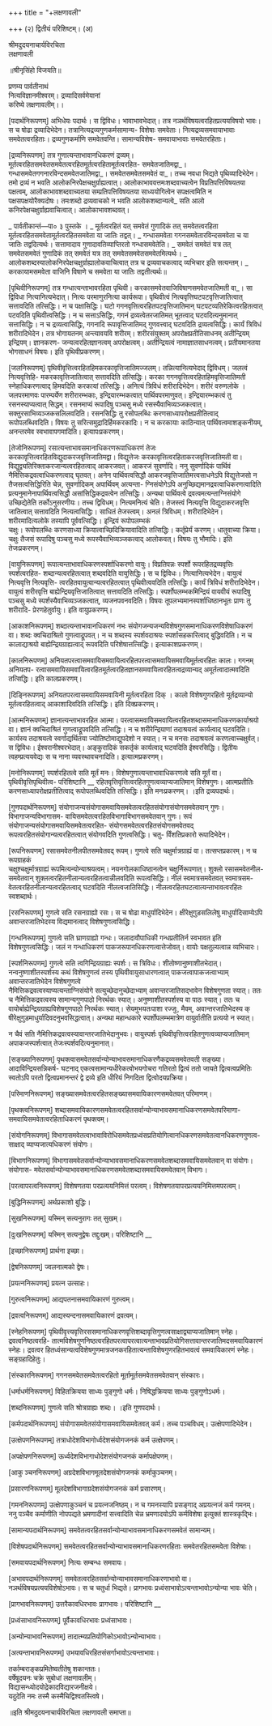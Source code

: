 +++
title = "+लक्षणावली"

+++
(२)
द्वितीयं परिशिष्टम्।
(अ)

श्रीमदुदयनाचार्यविरचिता  
लक्षणावली

॥श्रीनृसिंहो विजयति॥

प्रणम्य पार्वतीनाथं  
नित्यविज्ञानमीश्वरम्। 
द्रव्यादिसर्वमेयानां  
करिष्ये लक्षणावलीम्।।



[पदार्थनिरूपणम्]
अभिधेयः पदार्थः। स द्विविधः। भावाभावभेदात्।
तत्र नञर्थविषयत्वरहितप्रत्ययविषयो भावः। स च षोढा द्रव्यादिभेदेन। तत्रानित्यद्रव्यगुणकर्मसामान्य-
विशेषाः समवेताः। नित्यद्रव्यसमवायाभावाः समवेतत्वरहिताः। द्रव्यगुणकर्माणि समवेतवन्ति। सामान्यविशेष-
समवायाभावाः समवेतरहिताः।


[द्रव्यनिरूपणम्]
तत्र गुणात्यन्ताभावानधिकरणं द्रव्यम्। मूर्तत्वरहितसमवेतसमवेतत्वरहितमूर्तत्वरहितामूर्तत्वरहित-
समवेतजातिमद्वा_। गन्धासमवेतगगनारविन्दसमवेतजातिमद्वा_। समवेतसमवेतसमवेतं वा_। तच्च नवधा भिद्यते 
पृथिव्यादिभेदेन। तमो द्रव्यं न भवति आलोकनिरपेक्षचक्षुर्ग्राह्यत्वात्। आलोकाभाववत्तमःशब्दवाच्यत्वेन 
विप्रतिपत्तिविषयतया  पक्षत्वम्,  आलोकाभावशब्दवाच्यतया  सम्प्रतिपत्तिविषयतया  साध्ययोगित्वेन 
सपक्षत्वमिति न पक्षसपक्षयोरैक्यदोषः। तमःशब्दो द्रव्यवाचको न भवति आलोकशब्दान्यत्वे_ सति आलो
कनिरपेक्षचक्षुर्ग्राह्यवाचित्वात्। आलोकाभावशब्दवत्।

_   पार्वतीकान्तं—पा० ३ पुस्तके ।
_   मूर्तत्वरहितं यत् समवेतं गुणादिकं  तत् समवेतत्वरहिता मूर्तत्वरहितसमवेतामूर्तत्वरहितसमवेता या जातिः तद्वत्।
_   गन्धासमवेता गगनसमवेतारविन्दसमवेता च या जातिः तद्वदित्यर्थः। सत्तामादाय गुणादावतिव्याप्तिरतो गन्धासमवेतेति।
_   समवेतं समवेतं यत्र तत् समवेतसमवेतं गुणादिकं  तत् समवेतं यत्र तत् समवेतसमवेतसमवेतमित्यर्थः।
_   आलोकशब्दस्यालोकनिरपेक्षचक्षुर्ग्राह्यालोकवाचित्वात् तत्र च द्रव्यवाचकत्वाद् व्यभिचार इति सत्यन्तम्।
_   करकायामसमवेता वाजिनि विषाणे च समवेता या जातिः तद्वतीत्यर्थः॥


[पृथिवीनिरूपणम्]
तत्र गन्धात्यन्ताभावरहिता पृथिवी। करकासमवेतवाजिविषाणसमवेतजातिमती वा_। सा द्विविधा
नित्यानित्यभेदात्। नित्यः परमाणुरनित्या कार्यरूपा। पृथिवीत्वं नित्यवृत्तिघटपटवृत्तिजातित्वात् सत्तावदिति 
तत्सिद्धिः। न च पक्षासिद्धिः। घटो गगनवृत्तित्वरहितपटवृत्तिजातिमान् घटपटव्यतिरेकित्वरहितत्वात् पटवदिति 
पृथिवीत्वसिद्धिः। न च सत्ताऽसिद्धिः, गगनं द्रव्यत्वेतरजातिमत् भूतत्वाद् घटवदित्यनुमानात् सत्तासिद्धिः। न च 
द्रव्यत्वासिद्धिः, गगनादि रूपावृत्तिजातिमद् गुणवत्त्वाद् घटवदिति द्रव्यत्वसिद्धिः। कार्यं त्रिविधं शरीरादिभेदेन। 
तत्र भोगायतनम् अन्त्यावयवि शरीरम्। शरीरसंयुक्तम् अपरोक्षप्रतीतिसाधनम् अतीन्द्रियम् इन्द्रियम्। ज्ञानकरण-
जन्यत्वरहितज्ञानत्वम् अपरोक्षत्वम्। अतीन्द्रियत्वं नामाज्ञातसाधनत्वम्। प्रतीयमानतया भोगसाधनं विषयः। 
इति पृथिवीप्रकरणम्।


[जलनिरूपणम्]
पृथिवीवृत्तित्वरहितहिमकरकावृत्तिजातिमज्जलम्। तन्नित्यानित्यभेदाद् द्विविधम्। जलत्वं नित्यवृत्तिहि-
मकरकावृत्तिजातित्वात् सत्तावदिति तत्सिद्धिः। करका गगनवृत्तित्वरहितहिमवृत्तिजातिमती स्नेहाधिकरणत्वाद् 
हिमवदिति करकायां तत्सिद्धिः। अनित्यं त्रिविधं शरीरादिभेदेन। शरीरं वरुणलोके । जलपरमाणवः पारम्पर्येण 
शरीरारम्भकाः, इन्द्रियारम्भकत्वात् पार्थिवपरमाणुवत्। इन्द्रियारम्भकत्वं तु रसनस्याप्यत्वात् सिद्धम्। 
रसनमाप्यं रूपादिषु पञ्चसु मध्ये रसस्यैवाभिव्यञ्जकत्वात्। सक्तुरसाभिव्यञ्जकसलिलवदिति। रसनसिद्धिः 
तु रसोपलब्धिः करणसाध्यापरोक्षप्रतीतित्वाद् रूपोपलब्धिवदिति। विषयः तु सरित्समुद्रादिर्हिमकरकादिः। न 
च करकायाः काठिन्यात् पार्थिवत्वमाशङ्कनीयम्, अनन्तरमेव स्वभावापगमादिति। इत्यापःप्रकरणम्।


[तेजोनिरूपणम्]
रसात्यन्ताभावसमानाधिकरणरूपाधिकरणं  तेजः करकावृत्तित्वरहितविद्युदाकरजवृत्तिजातिमद्वा। 
विद्युत्तेजः करकावृत्तित्वरहिताकरजवृत्तिजातिमती वा। विद्युद्व्यतिरिक्ताकरजान्यत्वरहितत्वाद् आकरजवत्। 
आकरजं सुवर्णादि। ननु सुवर्णादिकं  पार्थिवं नैमित्तिकद्रवत्वाधिकरणत्वाद् घृतवत्। अनेन पार्थिवत्वसिद्धौ 
आकरजवृत्तिजातिमत्त्वसाधनेऽपि विद्युत्तेजसो न तैजसत्वसिद्धिरिति चेन्न, सुवर्णादिकम् अपार्थिवम् अत्यन्ता-
ग्निसंयोगेऽपि अनुच्छिद्यमानद्रवत्वाधिकरणत्वादिति प्रत्यनुमानेनापार्थिवत्वसिद्धौ असांसिद्धिकद्रवत्वेन 
तत्सिद्धिः। अन्यथा पार्थिवत्वे द्रवत्वमत्यन्ताग्निसंयोगे उच्छिद्येतेति तर्कोऽनुसरणीयः। तच्च द्विविधम्। 
नित्यमनित्यं चेति। तेजस्त्वं नित्यवृत्ति विद्युदाकरजवृत्ति जातित्वात् सत्तावदिति नित्यत्वसिद्धिः। साधितं 
तेजस्त्वम्। अनलं त्रिविधम्। शरीरादिभेदेन। शरीरमादित्यलोके  तस्यापि पूर्ववत्सिद्धिः। इन्द्रियं रूपोपलम्भकं  
चक्षुः। रूपोपलब्धिः करणसाध्या क्रियात्वाच्छिदिक्रियावादिति तत्सिद्धिः। कर्तृप्रेर्यं करणम्। धातुवाच्या 
क्रिया। चक्षुः तैजसं रूपादिषु पञ्चसु मध्ये रूपस्यैवाभिव्यञ्जकत्वाद् आलोकवत्। विषयः तु भौमादिः। इति 
तेजःप्रकरणम्।



[वायुनिरूपणम्]
रूपात्यन्ताभावाधिकरणस्पर्शाधिकरणो वायुः। विप्रतिपन्नः स्पर्शो रूपरहितद्रव्यवृत्तिः स्पर्शत्वरहित-
शब्दान्यत्वरहितत्वात् शब्दवदिति वायुसिद्धिः। स च द्विविधः। नित्यानित्यभेदेन। वायुत्वं नित्यवृत्ति नित्यवृत्ति-
त्वरहितवायुत्वान्यत्वरहितत्वात् पृथिवीत्ववदिति तत्सिद्धिः। कार्यं त्रिविधं शरीरादिभेदेन। वायुत्वं शरीरवृत्ति 
बाह्येन्द्रियवृत्तिजातित्वात् सत्तावदिति तत्सिद्धिः। स्पर्शोपलम्भकमिन्द्रियं वायवीयं रूपादिषु पञ्चसु मध्ये 
स्पर्शस्यैवाभिव्यञ्जकत्वात्, व्यजनपवनवदिति। विषयः तूपलभ्यमानस्पर्शाधिष्ठानभूतः प्राणः तु शरीरादि-
प्रेरणहेतुर्वायुः। इति वायुप्रकरणम्।


[आकाशनिरूपणम्]
शब्दात्यन्ताभावानधिकरणं नभः संयोगजन्यजन्यविशेषगुणसमानाधिकरणविशेषाधिकरणं वा। शब्दः 
क्वचिदाश्रितो गुणत्वाद्रूपवत्। न च शब्दस्य स्पर्शवदाश्रयः स्पर्शासहकारित्वाद् बुद्धिवदिति। न च कालाद्याश्रयो 
बाह्येन्द्रियग्राह्यत्वाद् रूपवदिति परिशेषात्तत्सिद्धिः। इत्याकाशप्रकरणम्।


[कालनिरूपणम्]
अनियतपरत्वासमवायिसमवायित्वरहितपरत्वासमवायिसमवायिमूर्तत्वरहितः कालः। गगनम् अनियतप-
रत्वासमवायिसमवायित्वरहितमूर्तत्वरहितज्ञानसमवायित्वरहितत्वद्रव्यान्यद् अमूर्तत्वादात्मवदिति तत्सिद्धिः। 
इति कालप्रकरणम्।


[दिङ्निरूपणम्]
अनियतपरत्वासमवायिसमवायिनी  मूर्तत्वरहिता  दिक् ।  कालो  विशेषगुणरहितो  मूर्तद्रव्यान्यो 
मूर्तत्वरहितत्वाद् आकाशादिवदिति तत्सिद्धिः। इति दिक्प्रकरणम्।


[आत्मनिरूपणम्]
ज्ञानात्यन्ताभावरहित आत्मा। परत्वासमवायिसमवायित्वरहितशब्दासमानाधिकरणकार्याश्रयो वा। ज्ञानं 
क्वचिदाश्रितं गुणत्वाद्रूपवदिति तत्सिद्धिः। न च शरीरेन्द्रियाणां तदाश्रयत्वं कार्यत्वाद् घटवदिति। कार्यस्य 
तदाश्रयत्वे स्वर्गाद्यर्थितया ज्योतिष्टोमाद्युपदेशो न स्यात्। न च मनसः तदाश्रयत्वं करणत्वाच्चक्षुर्वत्। स 
द्विविधः। ईश्वरानीश्वरभेदात्। अङ्कुरादिकं सकर्तृकं कार्यत्वाद् घटवदिति ईश्वरसिद्धिः। द्वितीयः त्वहम्प्रत्ययवेद्यः 
स च नाना व्यवस्थावचनादिति। इत्यात्मप्रकरणम्।


[मनोनिरूपणम्]
स्पर्शरहितत्वे सति मूर्तं मनः। विशेषगुणात्यन्ताभावाधिकरणत्वे सति मूर्तं वा। पृथिवीवृत्तिपृथिवीत्व-
परिशिष्टानि  __
रहितवृत्तिवृत्तित्वरहितगुणत्वव्याप्यजातिमान् विशेषगुणः। आत्मप्रतीतिः करणसाध्यापरोक्षप्रतीतित्वाद् 
रूपोपलब्धिवदिति तत्सिद्धिः। इति मनःप्रकरणम्।
।इति द्रव्यपदार्थः।


[गुणपदार्थनिरूपणम्]
संयोगाजन्यसंयोगासमवायिसमवेतत्वरहितसंयोगासंयोगसमवेतवान् गुणः। विभागाजन्यविभागासम-
वायिसमवेतत्वरहितविभागाविभागसमवेतवान् गुणः। रूपं संयोगाजन्यसंयोगासमवायिसमवेतत्वरहित-
संयोगसमवेतत्वरहितसंयोगसमवेतवद् रूपत्वरहितसंयोगान्यत्वरहितत्वात् संयोगवदिति गुणत्वसिद्धिः। चतु-
र्विंशतिप्रकारो रूपादिभेदेन।


[रूपनिरूपणम्]
रसासमवेतनीलपीतसमवेतवद् रूपम्। गुणत्वे सति चक्षुर्मात्रग्राह्यं वा। तत्सप्तप्रकारम्। न च रूपग्राहकं  
चक्षुश्चक्षुर्मात्रग्राह्यं रूपमित्यन्योन्याश्रयत्वम्। नयनगोलकाधिष्ठानत्वेन चक्षुर्निरूपणात्। शुक्लो रसासमवेतनील-
समवेतवान् शुक्लत्वरहितनीलान्यत्वरहितत्वान्नीलवदिति रूपत्वसिद्धिः। नीलं स्वमात्रसमवेतवत् स्वमात्रसम-
वेतत्वरहितनीलान्यत्वरहितत्वाद् घटवदिति नीलत्वजातिसिद्धिः। नीलत्वरहितघटत्वात्यन्ताभावत्वरहितः 
स्वशब्दार्थः।


[रसनिरूपणम्]
गुणत्वे सति रसनग्राह्यो रसः। स च षोढा माधुर्यादिभेदेन। क्षीरेक्षुगुडसलिलेषु माधुर्यादिसाम्येऽपि 
अवान्तरजातिभेदस्य विद्यमानत्वाद् विशेषगुणत्वसिद्धिः।


[गन्धनिरूपणम्]
गुणत्वे सति घ्राणग्राह्यो गन्धः। जलादावौपाधिकी गन्धप्रतीतिर्न स्वभावत इति विशेषगुणत्वसिद्धिः। 
जलं न गन्धाधिकरणं पाकजरूपानधिकरणत्वात्तेजोवत्। वायोः पक्षतुल्यत्वान्न व्यभिचारः।


[स्पर्शनिरूपणम्]
गुणत्वे सति त्वगिन्द्रियग्राह्यः स्पर्शः। स त्रिविधः। शीतोष्णानुष्णाशीतभेदात्। नन्वनुष्णाशीतस्पर्शस्य 
कथं विशेषगुणत्वं तस्य पृथिवीवायुसाधारणत्वात् पाकजत्वापाकजत्वाभ्याम् अवान्तरजातिभेदेन विशेषगुणत्वे  
नैमित्तिकद्रवत्वस्याप्यत्यन्ताग्निसंयोगे सत्युच्छेदानुच्छेदाभ्याम् अवान्तरजातिसद्भावेन विशेषगुणता स्यात्। 
ततः च नैमित्तिकद्रवत्वस्य सामान्यगुणपाठो निरर्थकः स्यात्। अनुष्णाशीतस्पर्शस्य वा पाठः स्यात्। ततः च 
वायोर्बाह्येन्द्रियग्राह्यविशेषगुणपाठो निरर्थकः स्यात्। सेयमुभयतःपाशा रज्जुः, मैवम्, अवान्तरजातिभेदस्य क्
षीरेक्षुगुडमाधुर्यादिवदनुभवसिद्धत्वात्। अन्यथा महान्धकारे स्पर्शोपलम्भमात्रेण वायुर्वातीति प्रत्ययो न स्यात्। 

न चैवं सति नैमित्तिकद्रवत्वस्यावान्तरजातिभेदानुभवः। वायुस्पर्शः पृथिवीवृत्तित्वरहितगुणत्वव्याप्यजातिमान् 
अपाकजस्पर्शत्वात् तेजःस्पर्शवदित्यनुमानात्।


[सङ्ख्यानिरूपणम्]
पृथक्त्वासमवेतसर्वान्योन्याभावसमानाधिकरणैकद्रव्यसमवेतवती सङ्ख्या। आदाविन्द्रियसन्निकर्ष-
घटनाद् एकत्वसामान्यधीरेकत्वोभयगोचरा गतिरतो द्वित्वं ततो जायते द्वित्वत्वप्रमितिः स्वतोऽपि परतो 
द्वित्वप्रमानन्तरं द्वे द्रव्ये इति धीरियं निगदिता द्वित्वोदयप्रक्रिया।


[परिमाणनिरूपणम्]
सङ्ख्यासमवेतत्वरहितसङ्ख्यासमवायिकारणसमवेतवत् परिमाणम्।


[पृथक्त्वनिरूपणम्]
शब्दासमवायिकारणसमवेतत्वरहितसर्वान्योन्याभावसमानाधिकरणसमवेतपरिमाणा-
समवायिसमवेतत्वरहिताधिकरणं पृथक्त्वम्।


[संयोगनिरूपणम्]
विभागासमवेतत्वाभावाविरोधिसमवेतप्रध्वंसप्रतियोगित्वानधिकरणसमवेतत्वानधिकरणगुणत्व- 
साक्षाद् व्याप्यजात्यधिकरणं संयोगः।


[विभागनिरूपणम्]
विभागासमवेतसर्वान्योन्याभावसमानाधिकरणसमवेतशब्दासमवायिसमवेतवान् वा संयोगः। संयोगास-
मवेतसर्वान्योन्याभावसमानाधिकरणसमवेतशब्दासमवायिसमवेतवान् विभागः।


[परत्वापरत्वनिरूपणम्]
विशेषणतया परप्रत्ययनिमित्तं परत्वम्। विशेषणतयापरप्रत्ययनिमित्तमपरत्वम्।


[बुद्धिनिरूपणम्]
अर्थप्रकाशो बुद्धिः।


[सुखनिरूपणम्]
यस्मिन् सत्यनुरागः तत् सुखम्।


[दुःखनिरूपणम्]
यस्मिन् सत्यनुद्वेषः तद्दुःखम्।
परिशिष्टानि  __


[इच्छानिरूपणम्]
प्रार्थना इच्छा।


[द्वेषनिरूपणम्]
ज्वलनात्मको द्वेषः।


[प्रयत्ननिरूपणम्]
प्रयत्न उत्साहः।


[गुरुत्वनिरूपणम्]
आद्यपतनासमवायिकारणं गुरुत्वम्।


[द्रवत्वनिरूपणम्]
आद्यस्यन्दनासमवायिकारणं द्रवत्वम्।


[स्नेहनिरूपणम्]
पृथिवीवृत्त्यवृत्तिरससमानाधिकरणवृत्तिशब्दावृत्तिगुणत्वसाक्षाद्व्याप्यजातिमान् स्नेहः। द्रवत्वनिष्ठत्वरहि-
तात्मविशेषगुणनिष्ठत्वरहितपरत्वापरत्वात्यन्ताभावप्रतियोगिसत्तावान्तरजातिमदसमवायिकारणं स्नेहः। द्रवत्वर
हितध्वंसान्यत्वविशेषगुणमात्रजनकरहितात्यन्ताविशेषगुणरहितभावत्वं समवायिकारणं स्नेहः। सङ्ग्रहादिहेतुः।


[संस्कारनिरूपणम्]
गगनसमवेतसमवेतत्वरहितो मूर्तामूर्तसमवेतसमवेतवान् संस्कारः।


[धर्माधर्मनिरूपणम्]
विहितक्रियया साध्यः पुङ्गुणो धर्मः। निषिद्धक्रियया साध्यः पुङ्गुणोऽधर्मः।


[शब्दनिरूपणम्]
गुणत्वे सति श्रोत्रग्राह्यः शब्दः।
।इति गुणपदार्थः।


[कर्मपदार्थनिरूपणम्]
संयोगासमवेतसंयोगासमवायिसमवेतवत् कर्म। तच्च पञ्चविधम्। उत्क्षेपणादिभेदेन।



[उत्क्षेपणनिरूपणम्]
तत्राधोदेशविभागोर्ध्वदेशसंयोगजनकं  कर्म उत्क्षेपणम्।


[अपक्षेपणनिरूपणम्]
ऊर्ध्वदेशविभागाधोदेशसंयोगजनकं  कर्मापक्षेपणम्।


[आकु ञ्चननिरूपणम्]
अग्रदेशविभागमूलदेशसंयोगजनकं  कर्माकुञ्चनम्।


[प्रसारणनिरूपणम्]
मूलदेशविभागाग्रदेशसंयोगजनकं  कर्म प्रसारणम्।


[गमननिरूपणम्]
उत्क्षेपणाकुञ्चनं च प्रयत्नजनिष्ठम्। न च गमनस्यापि प्रसङ्गाद् अप्रयत्नजं कर्म गमनम्। ननु पञ्चैव 
कर्माणीति नोपपद्यते भ्रमणादीनां सत्त्वादिति चेन्न भ्रमणादयोऽपि कर्मविशेषा इत्युक्तं  शास्त्रकृद्भिः।


[सामान्यपदार्थनिरूपणम्]
समवेतत्वरहितसर्वान्योन्याभावसमानाधिकरणसमवेतं सामान्यम्।


[विशेषपदार्थनिरूपणम्]
समवेतत्वरहितसर्वान्योन्याभावसमानाधिकरणरहिताः समवेतरहितसमवेता विशेषाः।


[समवायपदार्थनिरूपणम्]
नित्यः सम्बन्धः समवायः।


[अभावपदार्थनिरूपणम्]
समवेतत्वरहितसर्वान्योन्याभावसमानाधिकरणाभावो वा।
नञर्थविषयप्रत्ययविशेषोऽभावः। स च चतुर्धा भिद्यते। प्रागभावः प्रध्वंसाभावोऽत्यन्ताभावोऽन्योन्या
भावः चेति।


[प्रागभावनिरूपणम्]
उत्तरैकावधिरभावः प्रागभावः।
परिशिष्टानि  __


[प्रध्वंसाभावनिरूपणम्]
पूर्वैकावधिरभावः प्रध्वंसाभावः।


[अन्योन्याभावनिरूपणम्]
तादात्म्यप्रतियोगिकोऽभावोऽन्योन्याभावः।


[अत्यन्ताभावनिरूपणम्]
उभयावधिरहितसंसर्गाभावोऽत्यन्ताभावः।  

तर्काम्बराङ्कप्रमितेष्वतीतेषु शकान्ततः।  
वर्षेषूदयनः चक्रे  सुबोधां लक्षणावलीम्।  
विद्यासन्ध्योदयोद्रेकादविद्यारजनीक्षये।  
यदुदेति नमः तस्मै कस्मैचिद्विश्वतस्त्विषे।  

॥इति श्रीमदुदयनाचार्यविरचिता लक्षणावली समाप्ता॥
